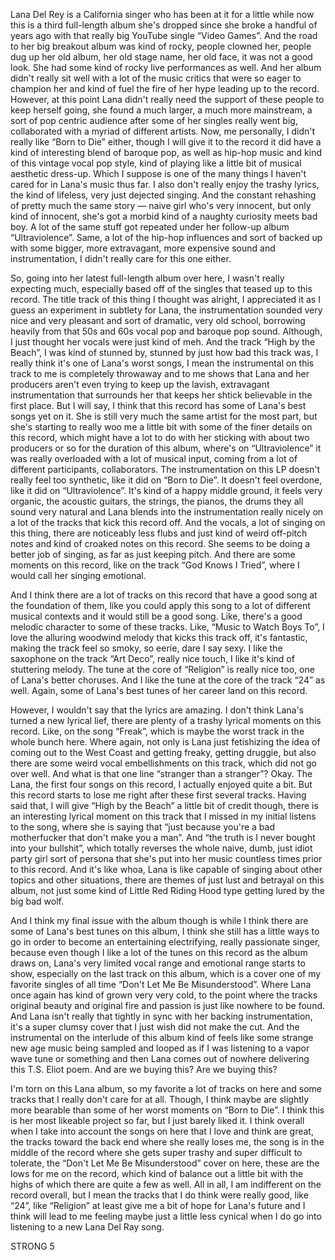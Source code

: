 Lana Del Rey is a California singer who has been at it for a little while now this is a third full-length album she's dropped since she broke a handful of years ago with that really big YouTube single “Video Games”. And the road to her big breakout album was kind of rocky, people clowned her, people dug up her old album, her old stage name, her old face, it was not a good look. She had some kind of rocky live performances as well. And her album didn't really sit well with a lot of the music critics that were so eager to champion her and kind of fuel the fire of her hype leading up to the record. However, at this point Lana didn't really need the support of these people to keep herself going, she found a much larger, a much more mainstream, a sort of pop centric audience after some of her singles really went big, collaborated with a myriad of different artists. Now, me personally, I didn't really like “Born to Die” either, though I will give it to the record it did have a kind of interesting blend of baroque pop, as well as hip-hop music and kind of this vintage vocal pop style, kind of playing like a little bit of musical aesthetic dress-up. Which I suppose is one of the many things I haven't cared for in Lana's music thus far. I also don't really enjoy the trashy lyrics, the kind of lifeless, very just dejected singing. And the constant rehashing of pretty much the same story — naive girl who's very innocent, but only kind of innocent, she's got a morbid kind of a naughty curiosity meets bad boy. A lot of the same stuff got repeated under her follow-up album “Ultraviolence”. Same, a lot of the hip-hop influences and sort of backed up with some bigger, more extravagant, more expensive sound and instrumentation, I didn't really care for this one either.

So, going into her latest full-length album over here, I wasn't really expecting much, especially based off of the singles that teased up to this record. The title track of this thing I thought was alright, I appreciated it as I guess an experiment in subtlety for Lana, the instrumentation sounded very nice and very pleasant and sort of dramatic, very old school, borrowing heavily from that 50s and 60s vocal pop and baroque pop sound. Although, I just thought her vocals were just kind of meh. And the track “High by the Beach”, I was kind of stunned by, stunned by just how bad this track was, I really think it's one of Lana's worst songs, I mean the instrumental on this track to me is completely throwaway and to me shows that Lana and her producers aren't even trying to keep up the lavish, extravagant instrumentation that surrounds her that keeps her shtick believable in the first place. But I will say, I think that this record has some of Lana's best songs yet on it. She is still very much the same artist for the most part, but she's starting to really woo me a little bit with some of the finer details on this record, which might have a lot to do with her sticking with about two producers or so for the duration of this album, where's on “Ultraviolence” it was really overloaded with a lot of musical input, coming from a lot of different participants, collaborators. The instrumentation on this LP doesn't really feel too synthetic, like it did on “Born to Die”. It doesn't feel overdone, like it did on “Ultraviolence”. It's kind of a happy middle ground, it feels very organic, the acoustic guitars, the strings, the pianos, the drums they all sound very natural and Lana blends into the instrumentation really nicely on a lot of the tracks that kick this record off. And the vocals, a lot of singing on this thing, there are noticeably less flubs and just kind of weird off-pitch notes and kind of croaked notes on this record. She seems to be doing a better job of singing, as far as just keeping pitch. And there are some moments on this record, like on the track “God Knows I Tried”, where I would call her singing emotional.

And I think there are a lot of tracks on this record that have a good song at the foundation of them, like you could apply this song to a lot of different musical contexts and it would still be a good song. Like, there's a good melodic character to some of these tracks. Like, “Music to Watch Boys To”, I love the alluring woodwind melody that kicks this track off, it's fantastic, making the track feel so smoky, so eerie, dare I say sexy. I like the saxophone on the track “Art Deco”, really nice touch, I like it's kind of stuttering melody. The tune at the core of “Religion” is really nice too, one of Lana's better choruses. And I like the tune at the core of the track “24” as well. Again, some of Lana's best tunes of her career land on this record.

However, I wouldn't say that the lyrics are amazing. I don't think Lana's turned a new lyrical lief, there are plenty of a trashy lyrical moments on this record. Like, on the song “Freak”, which is maybe the worst track in the whole bunch here. Where again, not only is Lana just fetishizing the idea of coming out to the West Coast and getting freaky, getting druggie, but also there are some weird vocal embellishments on this track, which did not go over well. And what is that one line “stranger than a stranger”? Okay. The Lana, the first four songs on this record, I actually enjoyed quite a bit. But this record starts to lose me right after these first several tracks. Having said that, I will give “High by the Beach” a little bit of credit though, there is an interesting lyrical moment on this track that I missed in my initial listens to the song, where she is saying that “just because you're a bad motherfucker that don't make you a man”. And “the truth is I never bought into your bullshit”, which totally reverses the whole naive, dumb, just idiot party girl sort of persona that she's put into her music countless times prior to this record. And it's like whoa, Lana is like capable of singing about other topics and other situations, there are themes of just lust and betrayal on this album, not just some kind of Little Red Riding Hood type getting lured by the big bad wolf.

And I think my final issue with the album though is while I think there are some of Lana's best tunes on this album, I think she still has a little ways to go in order to become an entertaining electrifying, really passionate singer, because even though I like a lot of the tunes on this record as the album draws on, Lana's very limited vocal range and emotional range starts to show, especially on the last track on this album, which is a cover one of my favorite singles of all time “Don't Let Me Be Misunderstood”. Where Lana once again has kind of grown very very cold, to the point where the tracks original beauty and original fire and passion is just like nowhere to be found. And Lana isn't really that tightly in sync with her backing instrumentation, it's a super clumsy cover that I just wish did not make the cut. And the instrumental on the interlude of this album kind of feels like some strange new age music being sampled and looped as if I was listening to a vapor wave tune or something and then Lana comes out of nowhere delivering this T.S. Eliot poem. And are we buying this? Are we buying this?

I'm torn on this Lana album, so my favorite a lot of tracks on here and some tracks that I really don't care for at all. Though, I think maybe are slightly more bearable than some of her worst moments on “Born to Die”. I think this is her most likeable project so far, but I just barely liked it. I think overall when I take into account the songs on here that I love and think are great, the tracks toward the back end where she really loses me, the song is in the middle of the record where she gets super trashy and super difficult to tolerate, the “Don't Let Me Be Misunderstood” cover on here, these are the lows for me on the record, which kind of balance out a little bit with the highs of which there are quite a few as well. All in all, I am indifferent on the record overall, but I mean the tracks that I do think were really good, like “24”, like “Religion” at least give me a bit of hope for Lana's future and I think will lead to me feeling maybe just a little less cynical when I do go into listening to a new Lana Del Ray song.

STRONG 5
